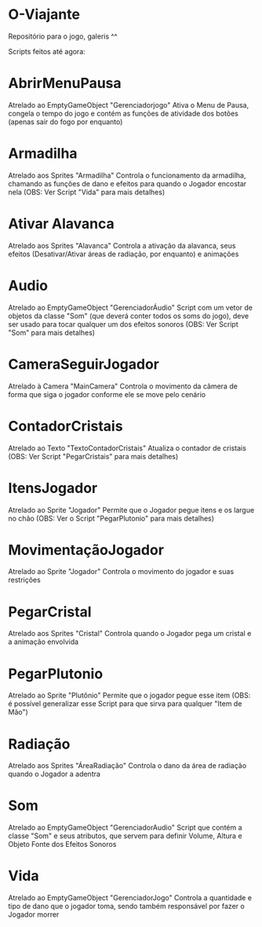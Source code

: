 # O-Viajante
Repositório para o jogo, galeris ^^

Scripts feitos até agora:

# AbrirMenuPausa
  Atrelado ao EmptyGameObject "Gerenciadorjogo"
  Ativa o Menu de Pausa, congela o tempo do jogo e contém as funções de atividade dos botões (apenas sair do fogo por enquanto)
  
# Armadilha
  Atrelado aos Sprites "Armadilha"
  Controla o funcionamento da armadilha, chamando as funções de dano e efeitos para quando o Jogador encostar nela
  (OBS: Ver Script "Vida" para mais detalhes)
  
# Ativar Alavanca
  Atrelado aos Sprites "Alavanca"
  Controla a ativação da alavanca, seus efeitos (Desativar/Ativar áreas de radiação, por enquanto) e animações
  
# Audio
  Atrelado ao EmptyGameObject "GerenciadorÁudio"
  Script com um vetor de objetos da classe "Som" (que deverá conter todos os soms do jogo), deve ser usado para tocar qualquer um
  dos efeitos sonoros
  (OBS: Ver Script "Som" para mais detalhes)
  
# CameraSeguirJogador
  Atrelado à Camera "MainCamera"
  Controla o movimento da câmera de forma que siga o jogador conforme ele se move pelo cenário
  
# ContadorCristais
  Atrelado ao Texto "TextoContadorCristais"
  Atualiza o contador de cristais
  (OBS: Ver Script "PegarCristais" para mais detalhes)
  
# ItensJogador
  Atrelado ao Sprite "Jogador"
  Permite que o Jogador pegue itens e os largue no chão
  (OBS: Ver o Script "PegarPlutonio" para mais detalhes)
  
  # MovimentaçãoJogador
  Atrelado ao Sprite "Jogador"
  Controla o movimento do jogador e suas restrições
  
  # PegarCristal
  Atrelado aos Sprites "Cristal"
  Controla quando o Jogador pega um cristal e a animação envolvida
  
# PegarPlutonio
  Atrelado ao Sprite "Plutônio"
  Permite que o jogador pegue esse item
  (OBS: é possível generalizar esse Script para que sirva para qualquer "Item de Mão")
  
  # Radiação
  Atrelado aos Sprites "ÁreaRadiação"
  Controla o dano da área de radiação quando o Jogador a adentra
  
  # Som
  Atrelado ao EmptyGameObject "GerenciadorAudio"
  Script que contém a classe "Som" e seus atributos, que servem para definir Volume, Altura e Objeto Fonte dos Efeitos Sonoros
  
  # Vida
  Atrelado ao EmptyGameObject "GerenciadorJogo"
  Controla a quantidade e tipo de dano que o jogador toma, sendo também responsável por fazer o Jogador morrer
